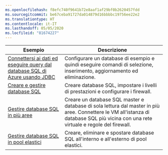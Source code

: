 ```yaml
---
ms.openlocfilehash: f8efc740f9641b72e8aaf1af29bf0b2620457fdd
ms.sourcegitcommit: be67ceba91727da014879d16bbbbc19756ee22e2
ms.translationtype: HT
ms.contentlocale: it-IT
ms.lasthandoff: 05/05/2020
ms.locfileid: "81674227"
---
```

|Esempio   |Descrizione  |
|---------|---------|
| [Connettersi ai dati ed eseguire query dal database SQL di Azure usando JDBC][4] | Configurare un database di esempio e quindi eseguire comandi di selezione, inserimento, aggiornamento ed eliminazione. |
| [Creare e gestire database SQL][1] | Creare database SQL, impostare i livelli di prestazioni e configurare i firewall.|
| [Gestire database SQL in più aree][2] | Creare un database SQL master e database di sola lettura dal master in più aree. Connettere le VM all'istanza di database SQL più vicina con una rete virtuale e regole del firewall. | 
| [Gestire database SQL in pool elastici][3] | Creare, eliminare e spostare database SQL all'interno e all'esterno di pool elastici. | 

[1]: https://github.com/Azure-Samples/sql-database-java-manage-db/
[2]: https://azure.microsoft.com/resources/samples/sql-database-java-manage-sql-databases-across-regions/
[3]: ../java-sdk-manage-sql-elastic-pools.md
[4]: /azure/sql-database/sql-database-connect-query-java